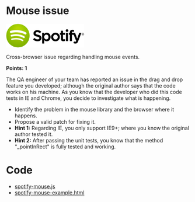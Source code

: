 Mouse issue
===========
![Spotify Logo](../resources/spotify-logo.png)

Cross-browser issue regarding handling mouse events.

**Points: 1**

The QA engineer of your team has reported an issue in the drag and drop feature you developed; 
although the original author says that the code works on his machine. 
As you know that the developer who did this code tests in IE and Chrome, you decide to investigate what is happening.

* Identify the problem in the mouse library and the browser where it happens.
* Propose a valid patch for fixing it.
* **Hint 1:** Regarding IE, you only support IE9+; where you know the original author tested it.
* **Hint 2:** After passing the unit tests, you know that the method "_pointInRect" is fully tested and working.

Code
====
* [spotify-mouse.js](./spotify-mouse.js)
* [spotify-mouse-example.html](./spotify-mouse-example.html)

